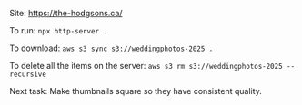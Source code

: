 Site: https://the-hodgsons.ca/

To run: `npx http-server .`

To download: `aws s3 sync s3://weddingphotos-2025 .`

To delete all the items on the server: `aws s3 rm s3://weddingphotos-2025 --recursive`

Next task: Make thumbnails square so they have consistent quality.